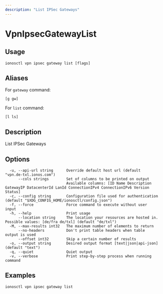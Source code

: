 ```yaml
---
description: "List IPSec Gateways"
---
```


# VpnIpsecGatewayList

## Usage

```text
ionosctl vpn ipsec gateway list [flags]
```

## Aliases

For `gateway` command:

```text
[g gw]
```

For `list` command:

```text
[l ls]
```

## Description

List IPSec Gateways

## Options

```text
  -u, --api-url string      Override default host url (default "vpn.de-txl.ionos.com")
      --cols strings        Set of columns to be printed on output 
                            Available columns: [ID Name Description GatewayIP DatacenterId LanId ConnectionIPv4 ConnectionIPv6 Version Status]
  -c, --config string       Configuration file used for authentication (default "$XDG_CONFIG_HOME/ionosctl/config.json")
  -f, --force               Force command to execute without user input
  -h, --help                Print usage
      --location string     The location your resources are hosted in. Possible values: [de/fra de/txl] (default "de/txl")
  -M, --max-results int32   The maximum number of elements to return
      --no-headers          Don't print table headers when table output is used
      --offset int32        Skip a certain number of results
  -o, --output string       Desired output format [text|json|api-json] (default "text")
  -q, --quiet               Quiet output
  -v, --verbose             Print step-by-step process when running command
```

## Examples

```text
ionosctl vpn ipsec gateway list
```


